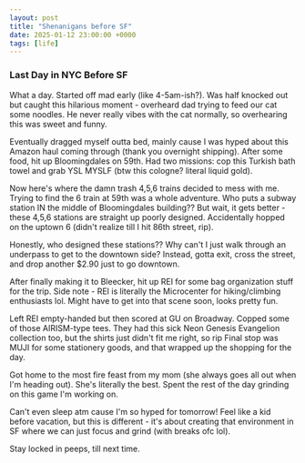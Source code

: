 ```yaml
---
layout: post
title: "Shenanigans before SF"
date: 2025-01-12 23:00:00 +0000
tags: [life]
---
```


### Last Day in NYC Before SF

What a day. Started off mad early (like 4-5am-ish?). Was half knocked out but caught this hilarious moment - overheard dad trying to feed our cat some noodles. He never really vibes with the cat normally, so overhearing this was sweet and funny.

Eventually dragged myself outta bed, mainly cause I was hyped about this Amazon haul coming through (thank you overnight shipping). After some food, hit up Bloomingdales on 59th. Had two missions: cop this Turkish bath towel and grab YSL MYSLF (btw this cologne? literal liquid gold).

Now here's where the damn trash 4,5,6 trains decided to mess with me. Trying to find the 6 train at 59th was a whole adventure. Who puts a subway station IN the middle of Bloomingdales building?? But wait, it gets better - these 4,5,6 stations are straight up poorly designed. Accidentally hopped on the uptown 6 (didn't realize till I hit 86th street, rip).

Honestly, who designed these stations?? Why can't I just walk through an underpass to get to the downtown side? Instead, gotta exit, cross the street, and drop another $2.90 just to go downtown.

After finally making it to Bleecker, hit up REI for some bag organization stuff for the trip. Side note - REI is literally the Microcenter for hiking/climbing enthusiasts lol. Might have to get into that scene soon, looks pretty fun.

Left REI empty-handed but then scored at GU on Broadway. Copped some of those AIRISM-type tees. They had this sick Neon Genesis Evangelion collection too, but the shirts just didn't fit me right, so rip Final stop was MUJI for some stationery goods, and that wrapped up the shopping for the day.

Got home to the most fire feast from my mom (she always goes all out when I'm heading out). She's literally the best. Spent the rest of the day grinding on this game I'm working on.

Can't even sleep atm cause I'm so hyped for tomorrow! Feel like a kid before vacation, but this is different - it's about creating that environment in SF where we can just focus and grind (with breaks ofc lol).

Stay locked in peeps, till next time.